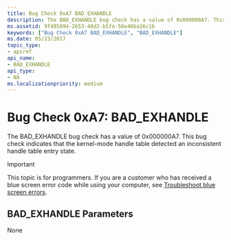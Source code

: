 ```yaml
---
title: Bug Check 0xA7 BAD_EXHANDLE
description: The BAD_EXHANDLE bug check has a value of 0x000000A7. This bug check indicates that the kernel-mode handle table detected an inconsistent handle table entry state.
ms.assetid: 9f485894-2653-40d2-b5fe-56e46ba26c1b
keywords: ["Bug Check 0xA7 BAD_EXHANDLE", "BAD_EXHANDLE"]
ms.date: 05/23/2017
topic_type:
- apiref
api_name:
- BAD_EXHANDLE
api_type:
- NA
ms.localizationpriority: medium
---
```


# Bug Check 0xA7: BAD\_EXHANDLE


The BAD\_EXHANDLE bug check has a value of 0x000000A7. This bug check indicates that the kernel-mode handle table detected an inconsistent handle table entry state.

> [!IMPORTANT]
> This topic is for programmers. If you are a customer who has received a blue screen error code while using your computer, see [Troubleshoot blue screen errors](https://www.windows.com/stopcode).


## BAD\_EXHANDLE Parameters


None

 

 




